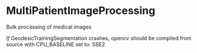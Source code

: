 # MultiPatientImageProcessing
Bulk processing of medical images

*If* GeodesicTrainingSegmentation crashes, opencv should be compiled from source with CPU_BASELINE set to: SSE2